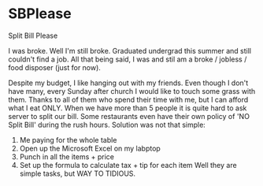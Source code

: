 # SBPlease
Split Bill Please

I was broke. Well I'm still broke. 
Graduated undergrad this summer and still couldn't find a job. 
All that being said, I was and stil am a broke / jobless / food disposer (just for now).

Despite my budget, I like hanging out with my friends. Even though I don't have many, every Sunday after church I would like to touch some grass with them.
Thanks to all of them who spend their time with me, but I can afford what I eat ONLY.
When we have more than 5 people it is quite hard to ask server to split our bill.
Some restaurants even have their own policy of 'NO Split Bill' during the rush hours. 
Solution was not that simple: 
  1) Me paying for the whole table
  2) Open up the Microsoft Excel on my labptop
  3) Punch in all the items + price
  4) Set up the formula to calculate tax + tip for each item
Well they are simple tasks, but WAY TO TIDIOUS.




